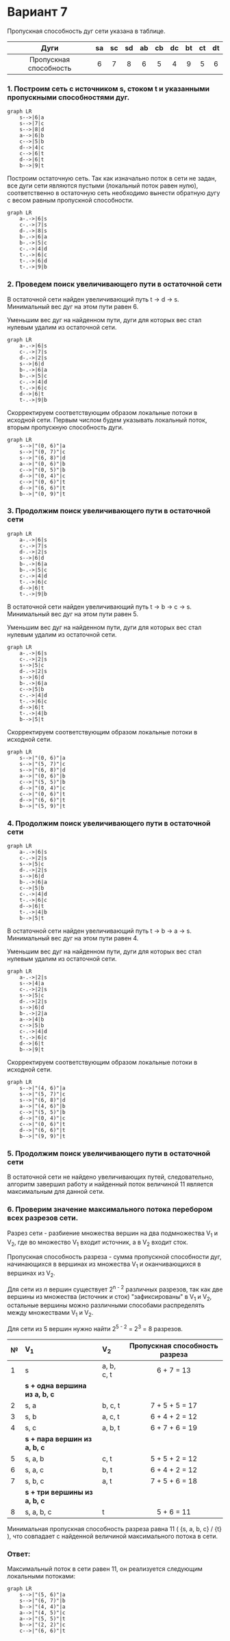 # Вариант 7
Пропускная способность дуг сети указана в таблице.

|          Дуги          | sa | sc | sd | ab | cb | dc | bt | ct | dt |
|:----------------------:|:--:|:--:|:--:|:--:|:--:|:--:|:--:|:--:|:--:|
| Пропускная способность | 6  | 7  | 8  | 6  | 5  | 4  | 9  | 5  | 6  |

### 1. Построим сеть с источником **s**, стоком **t** и указанными пропускными способностями дуг.

```mermaid
graph LR
    s-->|6|a
    s-->|7|c
    s-->|8|d
    a-->|6|b
    c-->|5|b
    d-->|4|c
    c-->|6|t
    d-->|6|t
    b-->|9|t
```

Построим остаточную сеть. Так как изначально поток в сети не задан, все дуги сети являются пустыми (локальный поток равен нулю), соответственно в остаточную сеть необходимо вынести обратную дугу с весом равным пропускной способности. 

```mermaid
graph LR
    a-.->|6|s
    c-.->|7|s
    d-.->|8|s
    b-.->|6|a
    b-.->|5|c
    c-.->|4|d
    t-.->|6|c
    t-.->|6|d
    t-.->|9|b
```

### 2. Проведем поиск увеличивающего пути в остаточной сети
В остаточной сети найден увеличивающий путь t -> d -> s. Минимальный вес дуг на этом пути равен 6.

Уменьшим вес дуг на найденном пути, дуги для которых вес стал нулевым удалим из остаточной сети.

```mermaid
graph LR
    a-.->|6|s
    c-.->|7|s
    d-.->|2|s
    s-->|6|d
    b-.->|6|a
    b-.->|5|c
    c-.->|4|d
    t-.->|6|c
    d-->|6|t
    t-.->|9|b
```

Скорректируем соответствующим образом локальные потоки в исходной сети. Первым числом будем указывать локальный поток, вторым пропускную способность дуги. 

```mermaid
graph LR
    s-->|"(0, 6)"|a
    s-->|"(0, 7)"|c
    s-->|"(6, 8)"|d
    a-->|"(0, 6)"|b
    c-->|"(0, 5)"|b
    d-->|"(0, 4)"|c
    c-->|"(0, 6)"|t
    d-->|"(6, 6)"|t
    b-->|"(0, 9)"|t

```

### 3. Продолжим поиск увеличивающего пути в остаточной сети

```mermaid
graph LR
    a-.->|6|s
    c-.->|7|s
    d-.->|2|s
    s-->|6|d
    b-.->|6|a
    b-.->|5|c
    c-.->|4|d
    t-.->|6|c
    d-->|6|t
    t-.->|9|b
```

В остаточной сети найден увеличивающий путь t -> b -> c -> s. Минимальный вес дуг на этом пути равен 5.

Уменьшим вес дуг на найденном пути, дуги для которых вес стал нулевым удалим из остаточной сети.

```mermaid
graph LR
    a-.->|6|s
    c-.->|2|s
    s-->|5|c
    d-.->|2|s
    s-->|6|d
    b-.->|6|a
    c-->|5|b
    c-.->|4|d
    t-.->|6|c
    d-->|6|t
    t-.->|4|b
    b-->|5|t
```

Скорректируем соответствующим образом локальные потоки в исходной сети.

```mermaid
graph LR
    s-->|"(0, 6)"|a
    s-->|"(5, 7)"|c
    s-->|"(6, 8)"|d
    a-->|"(0, 6)"|b
    c-->|"(5, 5)"|b
    d-->|"(0, 4)"|c
    c-->|"(0, 6)"|t
    d-->|"(6, 6)"|t
    b-->|"(5, 9)"|t

```

### 4. Продолжим поиск увеличивающего пути в остаточной сети

```mermaid
graph LR
    a-.->|6|s
    c-.->|2|s
    s-->|5|c
    d-.->|2|s
    s-->|6|d
    b-.->|6|a
    c-->|5|b
    c-.->|4|d
    t-.->|6|c
    d-->|6|t
    t-.->|4|b
    b-->|5|t
```

В остаточной сети найден увеличивающий путь t -> b -> a -> s. Минимальный вес дуг на этом пути равен 4.

Уменьшим вес дуг на найденном пути, дуги для которых вес стал нулевым удалим из остаточной сети.

```mermaid
graph LR
    a-.->|2|s
    s-->|4|a
    c-.->|2|s
    s-->|5|c
    d-.->|2|s
    s-->|6|d
    b-.->|2|a
    a-->|4|b
    c-->|5|b
    c-.->|4|d
    t-.->|6|c
    d-->|6|t
    b-->|9|t
```

Скорректируем соответствующим образом локальные потоки в исходной сети.

```mermaid
graph LR
    s-->|"(4, 6)"|a
    s-->|"(5, 7)"|c
    s-->|"(6, 8)"|d
    a-->|"(4, 6)"|b
    c-->|"(5, 5)"|b
    d-->|"(0, 4)"|c
    c-->|"(0, 6)"|t
    d-->|"(6, 6)"|t
    b-->|"(9, 9)"|t
```

### 5. Продолжим поиск увеличивающего пути в остаточной сети
В остаточной сети не найдено увеличивающих путей, следовательно, алгоритм завершил работу и найденный поток величиной 11 является максимальным для данной сети.

### 6. Проверим значение максимального потока перебором всех разрезов сети.
Разрез сети - разбиение множества вершин на два подмножества V<sub>1</sub> и V<sub>2</sub>, где во множество V<sub>1</sub> входит источник, а в V<sub>2</sub> входит сток.

Пропускная способность разреза - сумма пропускной способности дуг, начинающихся в вершинах из множества V<sub>1</sub> и оканчивающихся в вершинах из V<sub>2</sub>.

Для сети из _n_ вершин существует 2<sup>n - 2</sup> различных разрезов, так как две вершины из множества (источник и сток) "зафиксированы" в V<sub>1</sub> и V<sub>2</sub>, остальные вершины можно различными способами распределять между множествами V<sub>1</sub> и V<sub>2</sub>.

Для сети из 5 вершин нужно найти 2<sup>5 - 2</sup> = 2<sup>3</sup> = 8 разрезов. 

| № | V<sub>1</sub>                   | V<sub>2</sub> | Пропускная способность разреза |
|---|:--------------------------------|:--------------|:------------------------------:|
| 1 | s                               | a, b, c, t    |           6 + 7 = 13           |
|   | **s + одна вершина из a, b, c** |               |                                |
| 2 | s, a                            | b, c, t       |         7 + 5 + 5 = 17         |
| 3 | s, b                            | a, c, t       |         6 + 4 + 2 = 12         |
| 4 | s, c                            | a, b, t       |         6 + 7 + 6 = 19         |
|   | **s + пара вершин из a, b, c**  |               |                                |
| 5 | s, a, b                         | c, t          |         5 + 5 + 2 = 12         |
| 6 | s, a, c                         | b, t          |         6 + 4 + 2 = 12         |
| 7 | s, b, c                         | a, t          |         7 + 5 + 6 = 18         |
|   | **s + три вершины из a, b, c**  |               |                                |
| 8 | s, a, b, c                      | t             |           5 + 6 = 11           |

Минимальная пропускная способность разреза равна 11 ( {s, a, b, c} / {t} ), что совпадает с найденной величиной максимального потока в сети.

### Ответ:
Максимальный поток в сети равен 11, он реализуется следующим локальными потоками:

```mermaid
graph LR
    s-->|"(5, 6)"|a
    s-->|"(6, 7)"|b
    b-->|"(4, 4)"|a
    a-->|"(4, 5)"|c
    a-->|"(5, 5)"|t
    b-->|"(2, 2)"|c
    c-->|"(6, 6)"|t
```
